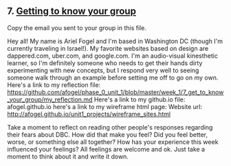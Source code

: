 ## 7. [Getting to know your group](7_get_to_know_your_group/readme.md)

Copy the email you sent to your group in this file.

Hey all!
My name is Ariel Fogel and I'm based in Washington DC (though I'm currently traveling in Israel!). My favorite websites based on design are dappered.com, uber.com, and google.com. I'm an audio-visual kinesthetic learner, so I'm definitely someone who needs to get their hands dirty experimenting with new concepts, but I respond very well to seeing someone walk through an example before setting me off to go on my own.
Here's a link to my reflection file:  https://github.com/afogel/phase_0_unit_1/blob/master/week_1/7_get_to_know_your_group/my_reflection.md
Here's a link to my github.io file: afogel.github.io
here's a link to my wireframe html page: Website url: http://afogel.github.io/unit1_projects/wireframe_sites.html

Take a moment to reflect on reading other people's responses regarding their fears about DBC. How did that make you feel? Did you feel better, worse, or something else all together? How has your experience this week influenced your feelings? All feelings are welcome and ok. Just take a moment to think about it and write it down. 

<!-- Insert your response here -->

